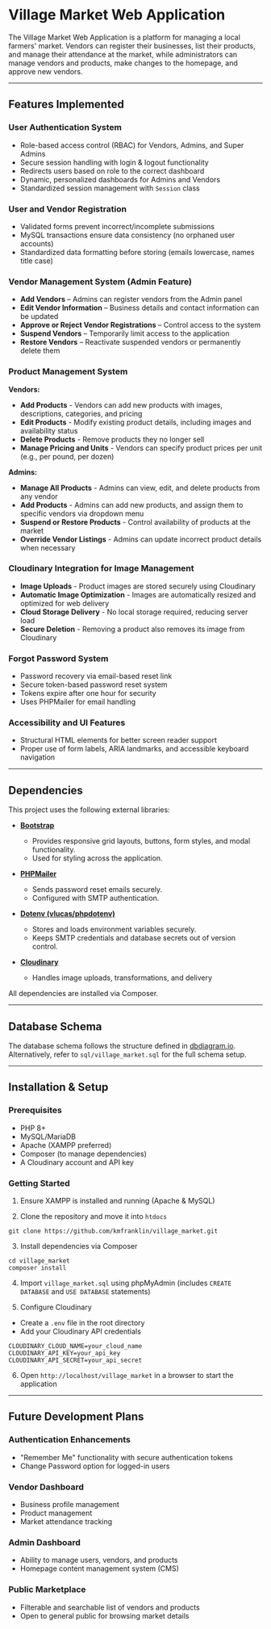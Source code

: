 # Village Market Web Application

The Village Market Web Application is a platform for managing a local farmers' market. Vendors can register their businesses, list their products, and manage their attendance at the market, while administrators can manage vendors and products, make changes to the homepage, and approve new vendors.

---

## Features Implemented

### User Authentication System

- Role-based access control (RBAC) for Vendors, Admins, and Super Admins
- Secure session handling with login & logout functionality
- Redirects users based on role to the correct dashboard
- Dynamic, personalized dashboards for Admins and Vendors
- Standardized session management with `Session` class

### User and Vendor Registration

- Validated forms prevent incorrect/incomplete submissions
- MySQL transactions ensure data consistency (no orphaned user accounts)
- Standardized data formatting before storing (emails lowercase, names title case)

### Vendor Management System (Admin Feature)

- **Add Vendors** – Admins can register vendors from the Admin panel
- **Edit Vendor Information** – Business details and contact information can be updated
- **Approve or Reject Vendor Registrations** – Control access to the system
- **Suspend Vendors** – Temporarily limit access to the application
- **Restore Vendors** – Reactivate suspended vendors or permanently delete them

### Product Management System

**Vendors:**

- **Add Products** - Vendors can add new products with images, descriptions, categories, and pricing
- **Edit Products** - Modify existing product details, including images and availability status
- **Delete Products** - Remove products they no longer sell
- **Manage Pricing and Units** - Vendors can specify product prices per unit (e.g., per pound, per dozen)

**Admins:**

- **Manage All Products** - Admins can view, edit, and delete products from any vendor
- **Add Products** - Admins can add new products, and assign them to specific vendors via dropdown menu
- **Suspend or Restore Products** - Control availability of products at the market
- **Override Vendor Listings** - Admins can update incorrect product details when necessary

### Cloudinary Integration for Image Management

- **Image Uploads** - Product images are stored securely using Cloudinary
- **Automatic Image Optimization** - Images are automatically resized and optimized for web delivery
- **Cloud Storage Delivery** - No local storage required, reducing server load
- **Secure Deletion** - Removing a product also removes its image from Cloudinary

### Forgot Password System

- Password recovery via email-based reset link
- Secure token-based password reset system
- Tokens expire after one hour for security
- Uses PHPMailer for email handling

### Accessibility and UI Features

- Structural HTML elements for better screen reader support
- Proper use of form labels, ARIA landmarks, and accessible keyboard navigation

---

## Dependencies

This project uses the following external libraries:

- **[Bootstrap](https://getbootstrap.com/)**

  - Provides responsive grid layouts, buttons, form styles, and modal functionality.
  - Used for styling across the application.

- **[PHPMailer](https://github.com/PHPMailer/PHPMailer)**

  - Sends password reset emails securely.
  - Configured with SMTP authentication.

- **[Dotenv (vlucas/phpdotenv)](https://github.com/vlucas/phpdotenv)**

  - Stores and loads environment variables securely.
  - Keeps SMTP credentials and database secrets out of version control.

- **[Cloudinary](https://cloudinary.com/)**

  - Handles image uploads, transformations, and delivery

All dependencies are installed via Composer.

---

## Database Schema

The database schema follows the structure defined in [dbdiagram.io](https://dbdiagram.io/d/Village-Market-6779b24a5406798ef74936ae).  
Alternatively, refer to `sql/village_market.sql` for the full schema setup.

---

## Installation & Setup

### Prerequisites

- PHP 8+
- MySQL/MariaDB
- Apache (XAMPP preferred)
- Composer (to manage dependencies)
- A Cloudinary account and API key

### Getting Started

1. Ensure XAMPP is installed and running (Apache & MySQL)

2. Clone the repository and move it into `htdocs`

```
git clone https://github.com/kmfranklin/village_market.git
```

3. Install dependencies via Composer

```
cd village_market
composer install
```

4. Import `village_market.sql` using phpMyAdmin (includes `CREATE DATABASE` and `USE DATABASE` statements)

5. Configure Cloudinary

- Create a `.env` file in the root directory
- Add your Cloudinary API credentials

```
CLOUDINARY_CLOUD_NAME=your_cloud_name
CLOUDINARY_API_KEY=your_api_key
CLOUDINARY_API_SECRET=your_api_secret
```

6. Open `http://localhost/village_market` in a browser to start the application

---

## Future Development Plans

### Authentication Enhancements

- "Remember Me" functionality with secure authentication tokens
- Change Password option for logged-in users

### Vendor Dashboard

- Business profile management
- Product management
- Market attendance tracking

### Admin Dashboard

- Ability to manage users, vendors, and products
- Homepage content management system (CMS)

### Public Marketplace

- Filterable and searchable list of vendors and products
- Open to general public for browsing market details
